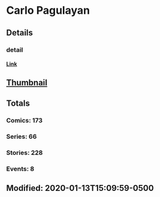 # Carlo  Pagulayan 
## Details
### detail
#### [Link](http://marvel.com/comics/creators/537/carlo_pagulayan?utm_campaign=apiRef&utm_source=225578a89fc76f3d20fbffda5d17a88d)
## [Thumbnail](http://i.annihil.us/u/prod/marvel/i/mg/7/80/4bc5f9e699508.jpg)
## Totals
### Comics: 173
### Series: 66
### Stories: 228
### Events: 8
## Modified: 2020-01-13T15:09:59-0500